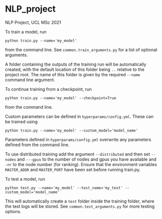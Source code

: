 # NLP_project
NLP Project, UCL MSc 2021

To train a model, run
```
python train.py --name='my_model' 
```
from the command line. See ```common.train_arguments.py``` for a list of optional arguments.

A folder containing the outputs of the training run will be automatically created, with the default location of this 
folder being ```..``` relative to the project root. The name of this folder is given by the required ```--name``` 
command line argument.

To continue training from a checkpoint, run
```
python train.py --name='my_model' --checkpoint=True
```
from the command line. 

Custom parameters can be defined in ```hyperparams/config.yml```. These can be trained using
```
python train.py --name='my_model' --custom_model='model_name'
```
Parameters defined in ```hyperparams/config.yml``` overwrite any parameters defined from the command line.

To use distributed training add the argument ```--distributed``` and then set ```--nodes``` and ```---gpus``` to the number of nodes and gpus you have available and ``` -nr ``` to the node number (for ranking). Ensure that the environment variables ```MASTER_ADDR``` and ```MASTER_PORT``` have been set before running train.py.

To test a model, run
```
python test.py --name='my_model' --test_name='my_test' --custom_model='model_name'
```
This will automatically create a ```test``` folder inside the training folder, where the test logs will be stored. See
```common.test_arguments.py``` for more testing options. 


